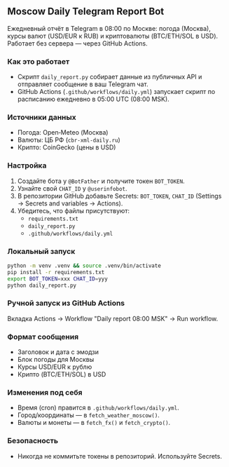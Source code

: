 ## Moscow Daily Telegram Report Bot

Ежедневный отчёт в Telegram в 08:00 по Москве: погода (Москва), курсы валют (USD/EUR к RUB) и криптовалюты (BTC/ETH/SOL в USD). Работает без сервера — через GitHub Actions.

### Как это работает
- Скрипт `daily_report.py` собирает данные из публичных API и отправляет сообщение в ваш Telegram чат.
- GitHub Actions (`.github/workflows/daily.yml`) запускает скрипт по расписанию ежедневно в 05:00 UTC (08:00 MSK).

### Источники данных
- Погода: Open‑Meteo (Москва)
- Валюты: ЦБ РФ (`cbr-xml-daily.ru`)
- Крипто: CoinGecko (цены в USD)

### Настройка
1. Создайте бота у `@BotFather` и получите токен `BOT_TOKEN`.
2. Узнайте свой `CHAT_ID` у `@userinfobot`.
3. В репозитории GitHub добавьте Secrets: `BOT_TOKEN`, `CHAT_ID` (Settings → Secrets and variables → Actions).
4. Убедитесь, что файлы присутствуют:
   - `requirements.txt`
   - `daily_report.py`
   - `.github/workflows/daily.yml`

### Локальный запуск
```bash
python -m venv .venv && source .venv/bin/activate
pip install -r requirements.txt
export BOT_TOKEN=xxx CHAT_ID=yyy
python daily_report.py
```

### Ручной запуск из GitHub Actions
Вкладка Actions → Workflow "Daily report 08:00 MSK" → Run workflow.

### Формат сообщения
- Заголовок и дата с эмодзи
- Блок погоды для Москвы
- Курсы USD/EUR к рублю
- Крипто (BTC/ETH/SOL) в USD

### Изменения под себя
- Время (cron) правится в `.github/workflows/daily.yml`.
- Город/координаты — в `fetch_weather_moscow()`.
- Валюты и монеты — в `fetch_fx()` и `fetch_crypto()`.

### Безопасность
- Никогда не коммитьте токены в репозиторий. Используйте Secrets.


